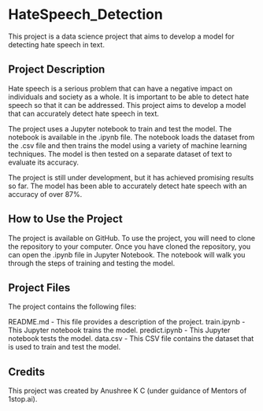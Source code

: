 # HateSpeech_Detection
This project is a data science project that aims to develop a model for detecting hate speech in text.

## Project Description
Hate speech is a serious problem that can have a negative impact on individuals and society as a whole. It is important to be able to detect hate speech so that it can be addressed. This project aims to develop a model that can accurately detect hate speech in text.

The project uses a Jupyter notebook to train and test the model. The notebook is available in the .ipynb file. The notebook loads the dataset from the .csv file and then trains the model using a variety of machine learning techniques. The model is then tested on a separate dataset of text to evaluate its accuracy.

The project is still under development, but it has achieved promising results so far. The model has been able to accurately detect hate speech with an accuracy of over 87%.

## How to Use the Project
The project is available on GitHub. To use the project, you will need to clone the repository to your computer. Once you have cloned the repository, you can open the .ipynb file in Jupyter Notebook. The notebook will walk you through the steps of training and testing the model.

## Project Files
The project contains the following files:

README.md - This file provides a description of the project.
train.ipynb - This Jupyter notebook trains the model.
predict.ipynb - This Jupyter notebook tests the model.
data.csv - This CSV file contains the dataset that is used to train and test the model.

## Credits
This project was created by Anushree K C (under guidance of Mentors of 1stop.ai).
